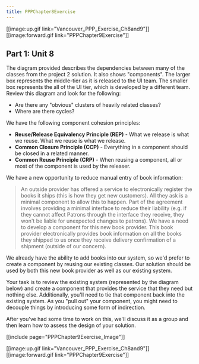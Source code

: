 ```yaml
---
title: PPPChapter8Exercise
---
```

[[image:up.gif link="Vancouver_PPP_Exercise_Ch8and9"]] [[image:forward.gif link="PPPChapter9Exercise"]]

## Part 1: Unit 8

The diagram provided describes the dependencies between many of the classes from the project 2 solution. It also shows "components". The larger box represents the middle-tier as it is released to the UI team. The smaller box represents the all of the UI tier, which is developed by a different team. Review this diagram and look for the following:
* Are there any "obvious" clusters of heavily related classes?
* Where are there cycles?

We have the following component cohesion principles:
* **Reuse/Release Equivalency Principle (REP)** - What we release is what we reuse. What we reuse is what we release.
* **Common Closure Principle (CCP)** - Everything in a component should be closed in a related manner.
* **Common Reuse Principle (CRP)** - When reusing a component, all or most of the component is used by the releaser.

We have a new opportunity to reduce manual entry of book information:
> An outside provider has offered a service to electronically register the books it ships (this is how they get new customers). All they ask is a minimal component to allow this to happen. Part of the agreement involves providing a minimal interface to reduce their liability (e.g. if they cannot affect Patrons through the interface they receive, they won't be liable for unexpected changes to patrons). We have a need to develop a component for this new book provider. This book provider electronically provides book information on all the books they shipped to us once they receive delivery confirmation of a shipment (outside of our concern).

We already have the ability to add books into our system, so we'd prefer to create a component by reusing our existing classes. Our solution should be used by both this new book provider as well as our existing system.

Your task is to review the existing system (represented by the diagram below) and create a component that provides the service that they need but nothing else. Additionally, you'll need to tie that component back into the existing system. As you "pull out" your component, you might need to decouple things by introducing some form of indirection.

After you've had some time to work on this, we'll discuss it as a group and then learn how to assess the design of your solution.

[[include page="PPPChapter9Exercise_Image"]]

[[image:up.gif link="Vancouver_PPP_Exercise_Ch8and9"]] [[image:forward.gif link="PPPChapter9Exercise"]]